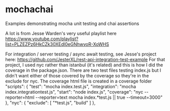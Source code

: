 # mochachai

Examples demonstrating mocha unit testing and chai assertions

A lot is from Jesse Warden's very useful playlist here 
https://www.youtube.com/playlist?list=PLZEZPz6HkCZk30XEdl0eGNhwvoR-XoWHS

For integration / server testing / async await testing, see Jesse's project here:
https://github.com/JesterXL/rest-api-integration-test-example
For that project, I used nyc rather than istanbul (it's related) and this is how I did the coverage
in the package.json.  There are two test files testing index.js but I didn't want either of those covered by the
coverage so they're in the exclude for nyc.  The coverage html file is created in a coverage folder
"scripts": {
    "test": "mocha index.test.js",
    "integration": "mocha index.integrationtest.js",
    "start": "node index.js",
    "coverage": "nyc --reporter=html --reporter=text mocha index.*test.js || true --timeout=3000"
  },
  "nyc": {
    "exclude": [
      "*test.js",
      "build"
    ]
  },

